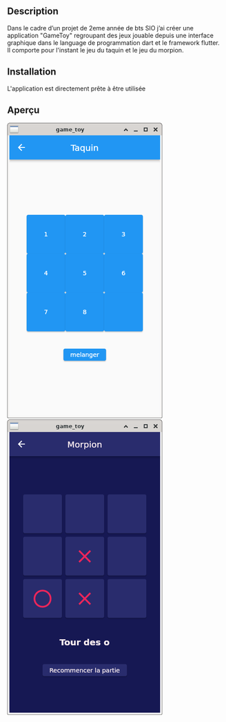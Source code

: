 ## Description

Dans le cadre d’un projet de 2eme année de bts SIO j’ai créer une application "GameToy" regroupant des jeux jouable depuis une interface graphique dans le language de programmation dart et le framework flutter. Il comporte pour l'instant le jeu du taquin et le jeu du morpion.

## Installation

L'application est directement prête à être utilisée


## Aperçu

![Taquin](images/taquin.png)
![Morpion](images/morpion.png)
